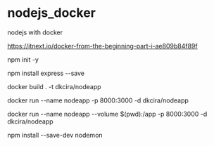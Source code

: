 # nodejs_docker
nodejs with docker

https://itnext.io/docker-from-the-beginning-part-i-ae809b84f89f


npm init -y

npm install express --save

docker build . -t dkcira/nodeapp

docker run --name nodeapp -p 8000:3000 -d dkcira/nodeapp

docker run --name nodeapp --volume $(pwd):/app -p 8000:3000 -d dkcira/nodeapp

npm install --save-dev nodemon
